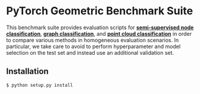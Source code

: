 # PyTorch Geometric Benchmark Suite

This benchmark suite provides evaluation scripts for **[semi-supervised node classification](https://github.com/rusty1s/pytorch_geometric/tree/master/benchmark/citation)**, **[graph classification](https://github.com/rusty1s/pytorch_geometric/tree/master/benchmark/kernel)**, and **[point cloud classification](https://github.com/rusty1s/pytorch_geometric/tree/master/benchmark/points)** in order to compare various methods in homogeneous evaluation scenarios.
In particular, we take care to avoid to perform hyperparameter and model selection on the test set and instead use an additional validation set.

## Installation

```
$ python setup.py install
```


